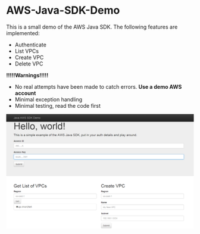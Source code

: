 # AWS-Java-SDK-Demo

This is a small demo of the AWS Java SDK.  The following features are implemented:

* Authenticate
* List VPCs
* Create VPC
* Delete VPC


**!!!!!Warnings!!!!!**
* No real attempts have been made to catch errors.  **Use a demo AWS account**
* Minimal exception handling
* Minimal testing, read the code first




![ScreenShot](https://raw.githubusercontent.com/xandout/AWS-Java-SDK-Demo/master/Screenshot.png)
